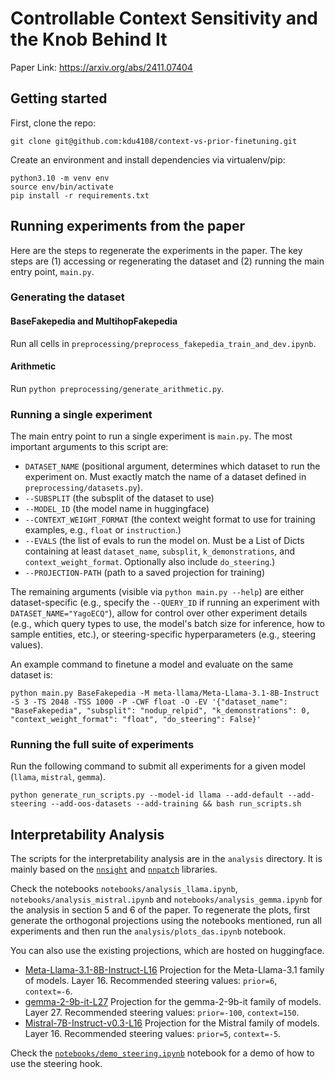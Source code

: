 # Controllable Context Sensitivity and the Knob Behind It
Paper Link: https://arxiv.org/abs/2411.07404

## Getting started
First, clone the repo:
```
git clone git@github.com:kdu4108/context-vs-prior-finetuning.git
```

Create an environment and install dependencies via virtualenv/pip:
```
python3.10 -m venv env
source env/bin/activate
pip install -r requirements.txt
```

## Running experiments from the paper
Here are the steps to regenerate the experiments in the paper. The key steps are (1) accessing or regenerating the dataset and (2) running the main entry point, `main.py`.

### Generating the dataset
#### BaseFakepedia and MultihopFakepedia
Run all cells in `preprocessing/preprocess_fakepedia_train_and_dev.ipynb`.

#### Arithmetic
Run `python preprocessing/generate_arithmetic.py`.

### Running a single experiment
The main entry point to run a single experiment is `main.py`. The most important arguments to this script are:
* `DATASET_NAME` (positional argument, determines which dataset to run the experiment on. Must exactly match the name of a dataset defined in `preprocessing/datasets.py`).
* `--SUBSPLIT` (the subsplit of the dataset to use)
* `--MODEL_ID` (the model name in huggingface)
* `--CONTEXT_WEIGHT_FORMAT` (the context weight format to use for training examples, e.g., `float` or `instruction`.)
* `--EVALS` (the list of evals to run the model on. Must be a List of Dicts containing at least `dataset_name`, `subsplit`, `k_demonstrations`, and `context_weight_format`. Optionally also include `do_steering`.)
* `--PROJECTION-PATH` (path to a saved projection for training)

The remaining arguments (visible via `python main.py --help`) are either dataset-specific (e.g., specify the `--QUERY_ID` if running an experiment with `DATASET_NAME="YagoECQ"`), allow for control over other experiment details (e.g., which query types to use, the model's batch size for inference, how to sample entities, etc.), or steering-specific hyperparameters (e.g., steering values).

An example command to finetune a model and evaluate on the same dataset is:
```
python main.py BaseFakepedia -M meta-llama/Meta-Llama-3.1-8B-Instruct -S 3 -TS 2048 -TSS 1000 -P -CWF float -O -EV '{"dataset_name": "BaseFakepedia", "subsplit": "nodup_relpid", "k_demonstrations": 0, "context_weight_format": "float", "do_steering": False}'
```

### Running the full suite of experiments
Run the following command to submit all experiments for a given model (`llama`, `mistral`, `gemma`).
```
python generate_run_scripts.py --model-id llama --add-default --add-steering --add-oos-datasets --add-training && bash run_scripts.sh
```

## Interpretability Analysis

The scripts for the interpretability analysis are in the `analysis` directory. 
It is mainly based on the [`nnsight`](http://nnsight.net) and [`nnpatch`](https://github.com/jkminder/nnpatch) libraries.

Check the notebooks `notebooks/analysis_llama.ipynb`, `notebooks/analysis_mistral.ipynb` and `notebooks/analysis_gemma.ipynb` for the analysis in section 5 and 6 of the paper. To regenerate the plots, first generate the orthogonal projections using the notebooks mentioned, run all experiments and then run the `analysis/plots_das.ipynb` notebook.

You can also use the existing projections, which are hosted on huggingface. 
- [Meta-Llama-3.1-8B-Instruct-L16](https://huggingface.co/jkminder/CTXPRIOR-Projection-Meta-Llama-3.1-8B-Instruct-L16) Projection for the Meta-Llama-3.1 family of models. Layer 16. Recommended steering values: `prior=6`, `context=-6`.
- [gemma-2-9b-it-L27](https://huggingface.co/jkminder/CTXPRIOR-Projection-gemma-2-9b-it-L27) Projection for the gemma-2-9b-it family of models. Layer 27. Recommended steering values: `prior=-100`, `context=150`.
- [Mistral-7B-Instruct-v0.3-L16](https://huggingface.co/jkminder/CTXPRIOR-Projection-Mistral-7B-Instruct-v0.3-L16) Projection for the Mistral family of models. Layer 16. Recommended steering values: `prior=5`, `context=-5`.

Check the [`notebooks/demo_steering.ipynb`](notebooks/demo_steering.ipynb) notebook for a demo of how to use the steering hook.